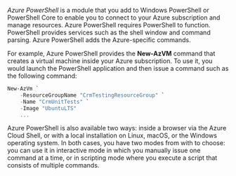 
*Azure PowerShell* is a module that you add to Windows PowerShell or PowerShell Core to enable you to connect to your Azure subscription and manage resources. Azure PowerShell requires PowerShell to function. PowerShell provides services such as the shell window and command parsing. Azure PowerShell adds the Azure-specific commands.

For example, Azure PowerShell provides the **New-AzVM** command that creates a virtual machine inside your Azure subscription. To use it, you would launch the PowerShell application and then issue a command such as the following command:

```powershell
New-AzVm `
    -ResourceGroupName "CrmTestingResourceGroup" `
    -Name "CrmUnitTests" `
    -Image "UbuntuLTS"
    ...
```

Azure PowerShell is also available two ways: inside a browser via the Azure Cloud Shell, or with a local installation on Linux, macOS, or the Windows operating system. In both cases, you have two modes from with to choose: you can use it in interactive mode in which you manually issue one command at a time, or in scripting mode where you execute a script that consists of multiple commands.
